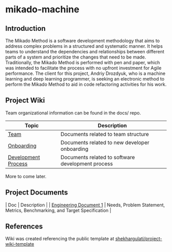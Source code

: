 # mikado-machine

## Introduction

The Mikado Method is a software development methodology that aims to address complex problems in a structured and systematic manner. It helps teams to understand the dependencies and relationships between different parts of a system and prioritize the changes that need to be made. Traditionally, the Mikado Method is performed with pen and paper, which was intended to facilitate the process with no upfront investment for Agile performance. The client for this project, Andriy Drozdyuk, who is a machine learning and deep learning programmer, is seeking an electronic method to perform the Mikado Method to aid in code refactoring activities for his work.

## Project Wiki

Team organizational information can be found in the docs/ repo.

| Topic                                                 | Description                                                  |
| ----------------------------------------------------- | ------------------------------------------------------------ |
| [Team](docs/01-team)                                  | Documents related to team structure                          |
| [Onboarding](docs/02-onboarding)                      | Documents related to new developer onboarding                |
| [Development Process](docs/03-development-process)    | Documents related to software development process            |

More to come later.

## Project Documents

| Doc                                                   | Description                                                  |
| [Engineering Document 1](https://uottawa-my.sharepoint.com/personal/dqiao100_uottawa_ca/_layouts/15/guestaccess.aspx?docid=12d1d9669c36749e783362a134334325d&authkey=ASvC5gWnOL4U8wIaWOqIEjM&e=aemlCX) | Needs, Problem Statement, Metrics, Benchmarking, and Target Specification |



## References

Wiki was created referencing the public template at [shekhargulati/project-wiki-template](https://github.com/shekhargulati/project-wiki-template)